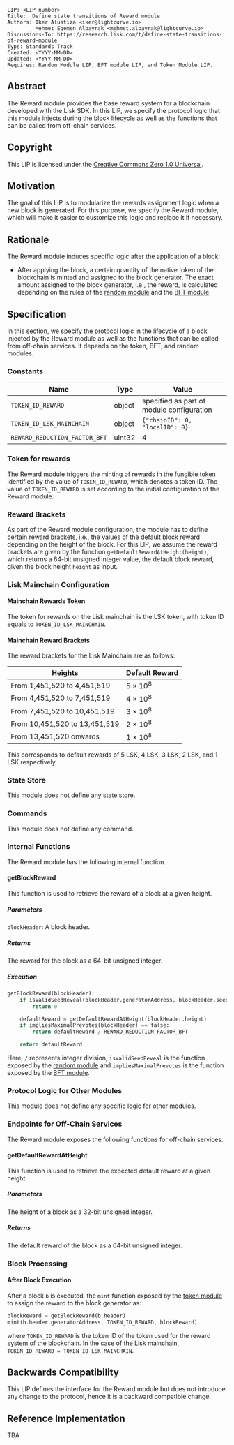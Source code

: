 ```
LIP: <LIP number>
Title:  Define state transitions of Reward module
Authors: Iker Alustiza <iker@lightcurve.io>
         Mehmet Egemen Albayrak <mehmet.albayrak@lightcurve.io>
Discussions-To: https://research.lisk.com/t/define-state-transitions-of-reward-module
Type: Standards Track
Created: <YYYY-MM-DD>
Updated: <YYYY-MM-DD>
Requires: Random Module LIP, BFT module LIP, and Token Module LIP.
```

## Abstract

The Reward module provides the base reward system for a blockchain developed with the Lisk SDK. 
In this LIP, we specify the protocol logic that this module injects during the block lifecycle as well as the functions that can be called from off-chain services.

## Copyright

This LIP is licensed under the [Creative Commons Zero 1.0 Universal][creative].

## Motivation

The goal of this LIP is to modularize the rewards assignment logic when a new block is generated.
For this purpose, we specify the Reward module, which will make it easier to customize this logic and replace it if necessary. 

## Rationale

The Reward module induces specific logic after the application of a block:

* After applying the block, a certain quantity of the native token of the blockchain is minted and assigned to the block generator. The exact amount assigned to the block generator, i.e., the reward, is calculated depending on the rules of the [random module][randomLIP] and the [BFT module][BFTLIP].

## Specification

In this section, we specify the protocol logic in the lifecycle of a block injected by the Reward module as well as the functions that can be called from off-chain services.
It depends on the token, BFT, and random modules.

### Constants

| **Name**                 | **Type** | **Value** |
|--------------------------|----------|-----------|
| `TOKEN_ID_REWARD`         | object   | specified as part of module configuration |
| `TOKEN_ID_LSK_MAINCHAIN`        | object     | `{"chainID": 0, "localID": 0}` |
| `REWARD_REDUCTION_FACTOR_BFT`    | uint32   | 4 |

### Token for rewards

The Reward module triggers the minting of rewards in the fungible token identified by the value of `TOKEN_ID_REWARD`, which denotes a token ID. 
The value of `TOKEN_ID_REWARD` is set according to the initial configuration of the Reward module. 

### Reward Brackets

As part of the Reward module configuration, the module has to define certain reward brackets, i.e., the values of the default block reward depending on the height of the block. 
For this LIP, we assume the reward brackets are given by the function `getDefaultRewardAtHeight(height)`, which returns a 64-bit unsigned integer value, the default block reward, given the block height `height` as input.

### Lisk Mainchain Configuration

#### Mainchain Rewards Token

The token for rewards on the Lisk mainchain is the LSK token, with token ID equals to `TOKEN_ID_LSK_MAINCHAIN`. 

#### Mainchain Reward Brackets

The reward brackets for the Lisk Mainchain are as follows: 

| **Heights**                 | **Default Reward** |
|--------------------------|----------|
| From 1,451,520 to 4,451,519 | 5 × 10<sup>8</sup>
| From 4,451,520 to 7,451,519 | 4 × 10<sup>8</sup>
| From 7,451,520 to 10,451,519 | 3 × 10<sup>8</sup>
| From 10,451,520 to 13,451,519 | 2 × 10<sup>8</sup>
| From 13,451,520 onwards | 1 × 10<sup>8</sup>

This corresponds to default rewards of 5 LSK, 4 LSK, 3 LSK, 2 LSK, and 1 LSK respectively.

### State Store

This module does not define any state store.

### Commands

This module does not define any command.

### Internal Functions

The Reward module has the following internal function.

#### getBlockReward

This function is used to retrieve the reward of a block at a given height.

##### Parameters

`blockHeader`: A block header.

##### Returns

The reward for the block as a 64-bit unsigned integer.

##### Execution

```python
getBlockReward(blockHeader):
    if isValidSeedReveal(blockHeader.generatorAddress, blockHeader.seedReveal) == false:
        return 0

    defaultReward = getDefaultRewardAtHeight(blockHeader.height)
    if impliesMaximalPrevotes(blockHeader) == false: 
        return defaultReward / REWARD_REDUCTION_FACTOR_BFT

    return defaultReward
```
Here, `/` represents integer division, `isValidSeedReveal` is the function exposed by the [random module][randomLIP] and `impliesMaximalPrevotes` is the function exposed by the [BFT module][BFTAPI].

### Protocol Logic for Other Modules

This module does not define any specific logic for other modules.

### Endpoints for Off-Chain Services

The Reward module exposes the following functions for off-chain services.

#### getDefaultRewardAtHeight

This function is used to retrieve the expected default reward at a given height.

##### Parameters

The height of a block as a 32-bit unsigned integer.

##### Returns

The default reward of the block as a 64-bit unsigned integer.

### Block Processing

#### After Block Execution

After a block `b` is executed, the `mint` function exposed by the [token module][tokenLIP] to assign the reward to the block generator as:

```python
blockReward = getBlockReward(b.header)
mint(b.header.generatorAddress, TOKEN_ID_REWARD, blockReward)
```

where `TOKEN_ID_REWARD` is the token ID of the token used for the reward system of the blockchain. 
In the case of the Lisk mainchain, `TOKEN_ID_REWARD = TOKEN_ID_LSK_MAINCHAIN`.

## Backwards Compatibility

This LIP defines the interface for the Reward module but does not introduce any change to the protocol, hence it is a backward compatible change.

## Reference Implementation

TBA

[creative]: https://creativecommons.org/publicdomain/zero/1.0/
[randomLIP]: https://research.lisk.com/t/define-state-and-state-transitions-of-random-module/311
[BFTLIP]: https://research.lisk.com
[BFTAPI]: https://research.lisk.com
[tokenLIP]: https://research.lisk.com/t/introduce-an-interoperable-token-module/295#mint-64
